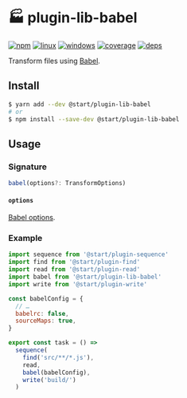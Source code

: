 # 🏭 plugin-lib-babel

[![npm](https://img.shields.io/npm/v/@start/plugin-lib-babel.svg?style=flat-square)](https://www.npmjs.com/package/@start/plugin-lib-babel) [![linux](https://img.shields.io/travis/deepsweet/start/master.svg?label=linux&style=flat-square)](https://travis-ci.org/deepsweet/start) [![windows](https://img.shields.io/appveyor/ci/deepsweet/start/master.svg?label=windows&style=flat-square)](https://ci.appveyor.com/project/deepsweet/start) [![coverage](https://img.shields.io/codecov/c/github/deepsweet/start/master.svg?style=flat-square)](https://codecov.io/github/deepsweet/start) [![deps](https://david-dm.org/deepsweet/start.svg?path=packages/plugin-lib-babel&style=flat-square)](https://david-dm.org/deepsweet/start?path=packages/plugin-lib-babel)

Transform files using [Babel](https://babeljs.io/).

## Install

```sh
$ yarn add --dev @start/plugin-lib-babel
# or
$ npm install --save-dev @start/plugin-lib-babel
```

## Usage

### Signature

```ts
babel(options?: TransformOptions)
```

#### `options`

[Babel options](https://babeljs.io/docs/usage/api/#options).

### Example

```js
import sequence from '@start/plugin-sequence'
import find from '@start/plugin-find'
import read from '@start/plugin-read'
import babel from '@start/plugin-lib-babel'
import write from '@start/plugin-write'

const babelConfig = {
  // …
  babelrc: false,
  sourceMaps: true,
}

export const task = () =>
  sequence(
    find('src/**/*.js'),
    read,
    babel(babelConfig),
    write('build/')
  )
```
